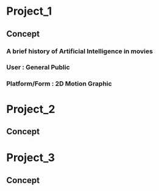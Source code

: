 # Project_1
## Concept
### A brief history of Artificial Intelligence in movies
### User : General Public
### Platform/Form : 2D Motion Graphic

# Project_2
## Concept
# Project_3
## Concept
